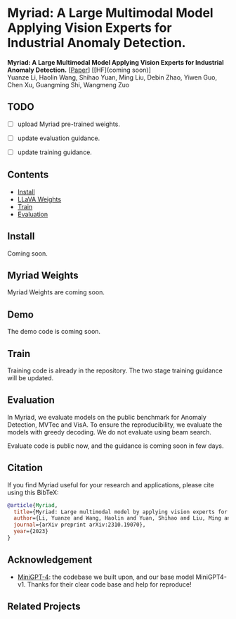 #  Myriad: A Large Multimodal Model Applying Vision Experts for Industrial Anomaly Detection.

**Myriad: A Large Multimodal Model Applying Vision Experts for Industrial Anomaly Detection.** [[Paper](https://arxiv.org/abs/2310.19070)] [[HF](coming soon)] <br>
Yuanze Li, Haolin Wang, Shihao Yuan, Ming Liu, Debin Zhao, Yiwen Guo, Chen Xu, Guangming Shi, Wangmeng Zuo

<!--p align="center">
    <a href="https://llava.hliu.cc/"><img src="images/llava_logo.png" width="50%"></a> <br>
    Generated by <a href="https://gligen.github.io/">GLIGEN</a> via "a cute lava llama with glasses" and box prompt
</p-->


## TODO
- [ ] upload Myriad pre-trained weights.
- [ ] update evaluation guidance.
- [ ] update training guidance.


## Contents
- [Install](#install)
- [LLaVA Weights](#llava-weights)
- [Train](#train)
- [Evaluation](#evaluation)

## Install
Coming soon.

## Myriad Weights
Myriad Weights are coming soon. 

## Demo

The demo code is coming soon.

## Train

Training code is already in the repository. The two stage training guidance will be updated. 

## Evaluation

In Myriad, we evaluate models on the public benchmark for Anomaly Detection, MVTec and VisA. To ensure the reproducibility, we evaluate the models with greedy decoding. We do not evaluate using beam search.

Evaluate code is public now, and the guidance is coming soon in few days. 

## Citation

If you find Myriad useful for your research and applications, please cite using this BibTeX:
```bibtex
@article{Myriad,
  title={Myriad: Large multimodal model by applying vision experts for industrial anomaly detection},
  author={Li, Yuanze and Wang, Haolin and Yuan, Shihao and Liu, Ming and Zhao, Debin and Guo, Yiwen and Xu, Chen and Shi, Guangming and Zuo, Wangmeng},
  journal={arXiv preprint arXiv:2310.19070},
  year={2023}
}
```

## Acknowledgement

- [MiniGPT-4](https://github.com/Vision-CAIR/MiniGPT-4): the codebase we built upon, and our base model MiniGPT4-v1. Thanks for their clear code base and help for reproduce!

## Related Projects
